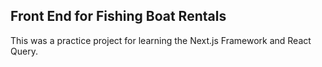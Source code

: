 ## Front End for Fishing Boat Rentals
This was a practice project for learning the Next.js Framework and React Query.
